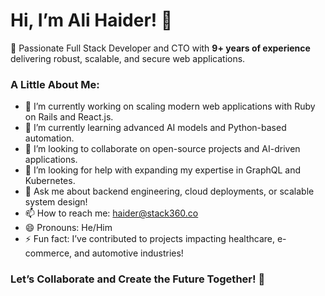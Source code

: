 # Hi, I’m Ali Haider! 👋  

🚀 Passionate Full Stack Developer and CTO with **9+ years of experience** delivering robust, scalable, and secure web applications.  

<!--
**dev-alihaider/dev-alihaider** is a ✨ _special_ ✨ repository because its `README.md` (this file) appears on your GitHub profile.
-->

### A Little About Me:
- 🔭 I’m currently working on scaling modern web applications with Ruby on Rails and React.js.  
- 🌱 I’m currently learning advanced AI models and Python-based automation.  
- 👯 I’m looking to collaborate on open-source projects and AI-driven applications.  
- 🤔 I’m looking for help with expanding my expertise in GraphQL and Kubernetes.  
- 💬 Ask me about backend engineering, cloud deployments, or scalable system design!  
- 📫 How to reach me: [haider@stack360.co](mailto:haider@stack360.co)
- 😄 Pronouns: He/Him  
- ⚡ Fun fact: I’ve contributed to projects impacting healthcare, e-commerce, and automotive industries!  

### Let’s Collaborate and Create the Future Together! 🚀  
